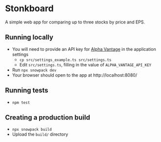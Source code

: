 # Stonkboard
A simple web app for comparing up to three stocks by price and EPS.

## Running locally
* You will need to provide an API key for [Alpha Vantage](https://www.alphavantage.co/ "Alpha Vantage") in the application settings
    * `cp src/settings_example.ts src/settings.ts`
    * Edit `src/settings.ts`, filling in the value of `ALPHA_VANTAGE_API_KEY`
* Run `npx snowpack dev`
* Your browser should open to the app at http://localhost:8080/

## Running tests
* `npm test`

## Creating a production build
* `npx snowpack build`
* Upload the `build/` directory